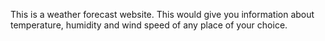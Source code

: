 This is a weather forecast website. This would give you information about temperature, humidity and wind speed of any place of your choice.
